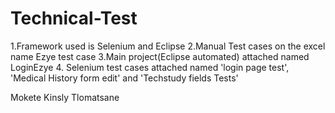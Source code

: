 # Technical-Test
1.Framework used is Selenium and Eclipse
2.Manual Test cases on the excel name Ezye test case
3.Main project(Eclipse automated) attached named LoginEzye
4. Selenium test cases attached named 'login page test', 'Medical History form edit' and 'Techstudy fields Tests'

Mokete Kinsly Tlomatsane
